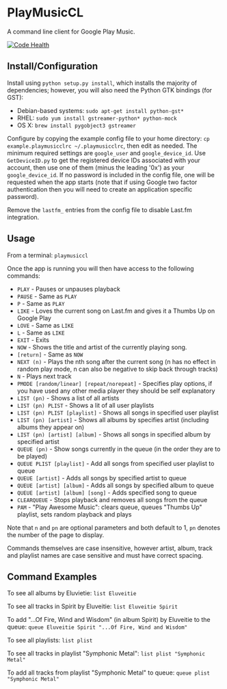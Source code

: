 PlayMusicCL
===========

A command line client for Google Play Music.

[![Code Health](https://landscape.io/github/DanNixon/PlayMusicCL/master/landscape.png)](https://landscape.io/github/DanNixon/PlayMusicCL/master)

Install/Configuration
---------------------

Install using `python setup.py install`, which installs the majority of
dependencies; however, you will also need the Python GTK bindings (for GST):

-	Debian-based systems: `sudo apt-get install python-gst*`
-	RHEL: `sudo yum install gstreamer-python* python-mock`
-	OS X: `brew install pygobject3 gstreamer`

Configure by copying the example config file to your home directory: `cp
example.playmusicclrc ~/.playmusicclrc`, then edit as needed.  The minimum
required settings are `google_user` and `google_device_id`. Use
`GetDeviceID.py` to get the registered device IDs associated with your account,
then use one of them (minus the leading '0x') as your `google_device_id`.  If
no password is included in the config file, one will be requested when the app
starts (note that if using Google two factor authentication then you will need
to create an application specific password).

Remove the `lastfm_` entries from the config file to disable Last.fm
integration.

Usage
-----

From a terminal: `playmusiccl`

Once the app is running you will then have access to the following commands:

-	```PLAY``` - Pauses or unpauses playback
-	```PAUSE``` - Same as ```PLAY```
- ```P``` - Same as ```PLAY```
-	```LIKE``` - Loves the current song on Last.fm and gives it a Thumbs Up on
	Google Play
-	```LOVE``` - Same as ```LIKE```
- ```L``` - Same as ```LIKE```
-	```EXIT``` - Exits
-	```NOW``` - Shows the title and artist of the currently playing song.
- ```[return]``` - Same as ```NOW```
-	```NEXT (n)``` - Plays the nth song after the current song (n has no effect in
	random play mode, n can also be negative to skip back through tracks)
- ```N``` - Plays next track
-	```PMODE [random/linear] [repeat/norepeat]``` - Specifies play options, if you
	have used any other media player they should be self explanatory
-	```LIST (pn)``` - Shows a list of all artists
-	```LIST (pn) PLIST``` - Shows a lit of all user playlists
-	```LIST (pn) PLIST [playlist]``` - Shows all songs in specified user playlist
-	```LIST (pn) [artist]``` - Shows all albums by specifies artist (including
	albums they appear on)
-	```LIST (pn) [artist] [album]``` - Shows all songs in specified album by
	specified artist
-	```QUEUE (pn)``` - Show songs currently in the queue (in the order they are to
	be played)
-	```QUEUE PLIST [playlist]``` - Add all songs from specified user playlist to
	queue
-	```QUEUE [artist]``` - Adds all songs by specified artist to queue
-	```QUEUE [artist] [album]``` - Adds all songs by specified album to queue
-	```QUEUE [artist] [album] [song]``` - Adds specified song to queue
- ```CLEARQUEUE``` - Stops playback and removes all songs from the queue
- ```PAM``` - "Play Awesome Music": clears queue, queues "Thumbs Up" playlist,
  sets random playback and plays

Note that ```n``` and ```pn``` are optional parameters and both default to 1,
```pn``` denotes the number of the page to display.

Commands themselves are case insensitive, however artist, album, track and
playlist names are case sensitive and must have correct spacing.

Command Examples
----------------

To see all albums by Eluvietie: ```list Eluveitie```

To see all tracks in Spirit by Eluveitie: ```list Eluveitie Spirit```

To add "...Of Fire, Wind and Wisdom" (in album Spirit) by Eluveitie to the
queue: ```queue Eluveitie Spirit "...Of Fire, Wind and Wisdom"```

To see all playlists: ```list plist```

To see all tracks in playlist "Symphonic Metal": ```list plist "Symphonic
Metal"```

To add all tracks from playlist "Symphonic Metal" to queue: ```queue plist
"Symphonic Metal"```
